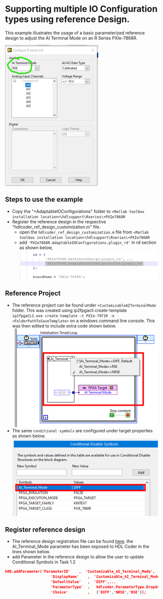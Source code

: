 # Supporting multiple IO Configuration types using reference Design.

This example illustrates the usage of a basic parameterized reference design to adjust the AI Terminal Mode on an R Series PXIe-7868R.

![ConfigureIO.png](Images\ConfigureIO.png)

## Steps to use the example

- Copy the "+AdaptableIOConfigurations" folder to `<Matlab toolbox installation location>\hdlsupport\Rseries\+PXIe7868R`
- Register the reference design in the respective "hdlcoder_ref_design_customization.m" file.
  - open the `hdlcoder_ref_design_customization.m` file from `<Matlab toolbox installation location>\hdlsupport\Rseries\+PXIe7868R`
  - add `'PXIe7868R.AdaptableIOConfigurations.plugin_rd'` in rd section as shown below,
    ![alt text](Images\ConfigureRD.png)

## Reference Project

- The reference project can be found under `+CustomizableAITerminalMode` folder. This was created using ip2fpgacli create-template `ip2fpgaCLI.exe create-template –t PXIe-7971R -o <FolderPathToSaveTemplate>` on a windows command line console. This was then edited to include extra code shown below.
  ![IoCOnfig](Images\ConditionalSymbols.png)
- The same `conditional symbols` are configured under target properties as shown below.
  ![IoCOnfig](Images\ConditionalSymbolsProperties.png)

## Register reference design

- The reference design registration file can be found [here](+CustomizableAITerminalMode\plugin_rd.m). the AI_Terminal_Mode parameter has been exposed to HDL Coder in the lines shown below.
- add Parameter in the reference design to allow the user to update Conditional Symbols in Task 1.2

```json
hRD.addParameter('ParameterID'    ,  'Customizable_AI_Terminal_Mode', ...
                     'DisplayName'    ,  'Customizable_AI_Terminal_Mode', ...
                     'DefaultValue'   ,  'DIFF',...
                     'ParameterType'  ,   hdlcoder.ParameterType.Dropdown, ...
                     'Choice'         ,   {'DIFF','NRSE','RSE'});
```
